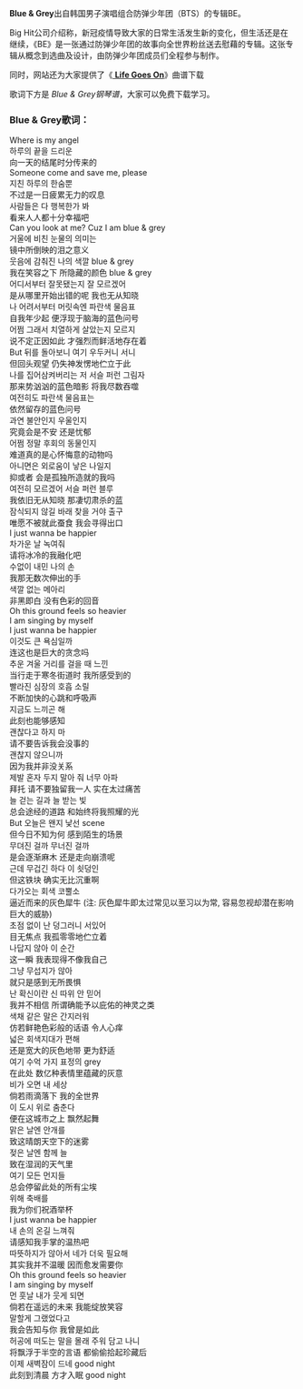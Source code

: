 

**Blue & Grey**出自韩国男子演唱组合防弹少年团（BTS）的专辑BE。

Big
Hit公司介绍称，新冠疫情导致大家的日常生活发生新的变化，但生活还是在继续，《BE》是一张通过防弹少年团的故事向全世界粉丝送去慰藉的专辑。这张专辑从概念到选曲及设计，由防弹少年团成员们全程参与制作。

同时，网站还为大家提供了《[ **Life Goes On**](Music-12374-Life-Goes-On-防弹少年团.html "Life
Goes On")》曲谱下载

歌词下方是 _Blue & Grey钢琴谱_，大家可以免费下载学习。

### Blue & Grey歌词：

Where is my angel  
하루의 끝을 드리운  
向一天的结尾时分传来的  
Someone come and save me, please  
지친 하루의 한숨뿐  
不过是一日疲累无力的叹息  
사람들은 다 행복한가 봐  
看来人人都十分幸福吧  
Can you look at me? Cuz I am blue & grey  
거울에 비친 눈물의 의미는  
镜中所倒映的泪之意义  
웃음에 감춰진 나의 색깔 blue & grey  
我在笑容之下 所隐藏的颜色 blue & grey  
어디서부터 잘못됐는지 잘 모르겠어  
是从哪里开始出错的呢 我也无从知晓  
나 어려서부터 머릿속엔 파란색 물음표  
自我年少起 便浮现于脑海的蓝色问号  
어쩜 그래서 치열하게 살았는지 모르지  
说不定正因如此 才强烈而鲜活地存在着  
But 뒤를 돌아보니 여기 우두커니 서니  
但回头观望 仍失神发愣地伫立于此  
나를 집어삼켜버리는 저 서슬 퍼런 그림자  
那来势汹汹的蓝色暗影 将我尽数吞噬  
여전히도 파란색 물음표는  
依然留存的蓝色问号  
과연 불안인지 우울인지  
究竟会是不安 还是忧郁  
어쩜 정말 후회의 동물인지  
难道真的是心怀悔意的动物吗  
아니면은 외로움이 낳은 나일지  
抑或者 会是孤独所造就的我吗  
여전히 모르겠어 서슬 퍼런 블루  
我依旧无从知晓 那凄切肃杀的蓝  
잠식되지 않길 바래 찾을 거야 출구  
唯愿不被就此蚕食 我会寻得出口  
I just wanna be happier  
차가운 날 녹여줘  
请将冰冷的我融化吧  
수없이 내민 나의 손  
我那无数次伸出的手  
색깔 없는 메아리  
非黑即白 没有色彩的回音  
Oh this ground feels so heavier  
I am singing by myself  
I just wanna be happier  
이것도 큰 욕심일까  
连这也是巨大的贪念吗  
추운 겨울 거리를 걸을 때 느낀  
当行走于寒冬街道时 我所感受到的  
빨라진 심장의 호흡 소릴  
不断加快的心跳和呼吸声  
지금도 느끼곤 해  
此刻也能够感知  
괜찮다고 하지 마  
请不要告诉我会没事的  
괜찮지 않으니까  
因为我并非没关系  
제발 혼자 두지 말아 줘 너무 아파  
拜托 请不要独留我一人 实在太过痛苦  
늘 걷는 길과 늘 받는 빛  
总会途经的道路 和始终将我照耀的光  
But 오늘은 왠지 낯선 scene  
但今日不知为何 感到陌生的场景  
무뎌진 걸까 무너진 걸까  
是会逐渐麻木 还是走向崩溃呢  
근데 무겁긴 하다 이 쇳덩인  
但这铁块 确实无比沉重啊  
다가오는 회색 코뿔소  
逼近而来的灰色犀牛 (注: 灰色犀牛即太过常见以至习以为常, 容易忽视却潜在影响巨大的威胁)  
초점 없이 난 덩그러니 서있어  
目无焦点 我孤零零地伫立着  
나답지 않아 이 순간  
这一瞬 我表现得不像我自己  
그냥 무섭지가 않아  
就只是感到无所畏惧  
난 확신이란 신 따위 안 믿어  
我并不相信 所谓确能予以庇佑的神灵之类  
색채 같은 말은 간지러워  
仿若鲜艳色彩般的话语 令人心痒  
넓은 회색지대가 편해  
还是宽大的灰色地带 更为舒适  
여기 수억 가지 표정의 grey  
在此处 数亿种表情里蕴藏的灰意  
비가 오면 내 세상  
倘若雨滴落下 我的全世界  
이 도시 위로 춤춘다  
便在这城市之上 飘然起舞  
맑은 날엔 안개를  
致这晴朗天空下的迷雾  
젖은 날엔 함께 늘  
致在湿润的天气里  
여기 모든 먼지들  
总会停留此处的所有尘埃  
위해 축배를  
我为你们祝酒举杯  
I just wanna be happier  
내 손의 온길 느껴줘  
请感知我手掌的温热吧  
따뜻하지가 않아서 네가 더욱 필요해  
其实我并不温暖 因而愈发需要你  
Oh this ground feels so heavier  
I am singing by myself  
먼 훗날 내가 웃게 되면  
倘若在遥远的未来 我能绽放笑容  
말할게 그랬었다고  
我会告知与你 我曾是如此  
허공에 떠도는 말을 몰래 주워 담고 나니  
将飘浮于半空的言语 都偷偷拾起珍藏后  
이제 새벽잠이 드네 good night  
此刻到清晨 方才入眠 good night

